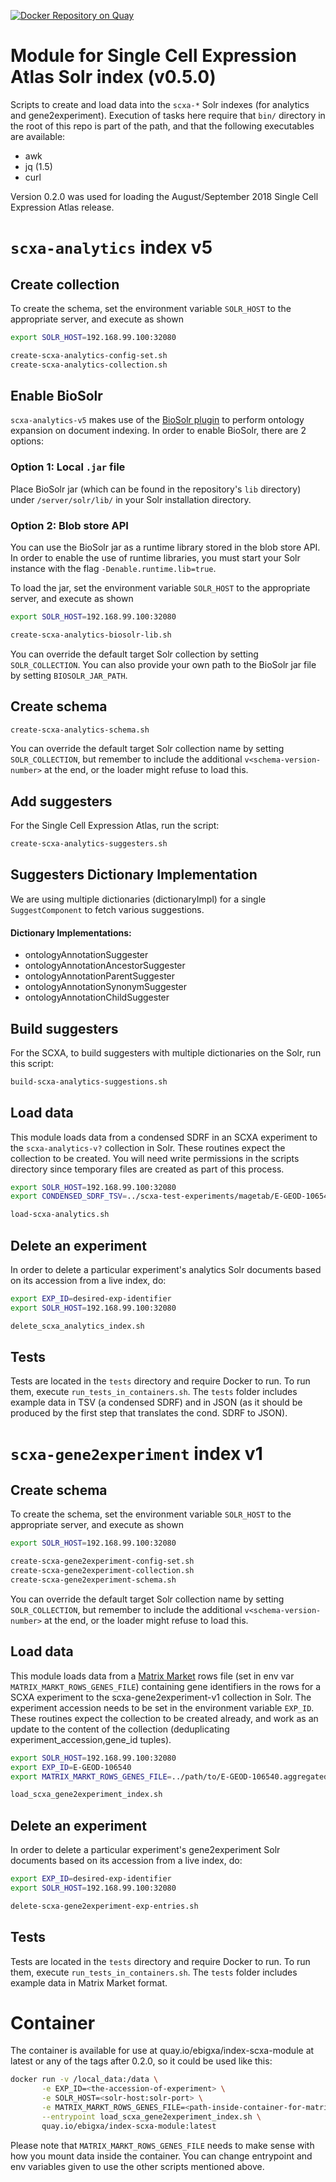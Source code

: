 [![Docker Repository on Quay](https://quay.io/repository/ebigxa/index-scxa-module/status "Docker Repository on Quay")](https://quay.io/repository/ebigxa/index-scxa-module)

# Module for Single Cell Expression Atlas Solr index (v0.5.0)

Scripts to create and load data into the `scxa-*` Solr indexes (for analytics and gene2experiment). Execution of tasks here require that `bin/` directory in the root of this repo is part of the path, and that the following executables are available:

- awk
- jq (1.5)
- curl

Version 0.2.0 was used for loading the August/September 2018 Single Cell Expression Atlas release.

# `scxa-analytics` index v5

## Create collection
To create the schema, set the environment variable `SOLR_HOST` to the appropriate server, and execute as shown

```bash
export SOLR_HOST=192.168.99.100:32080

create-scxa-analytics-config-set.sh
create-scxa-analytics-collection.sh
```

## Enable BioSolr
`scxa-analytics-v5` makes use of the [BioSolr plugin](https://github.com/ebi-gene-expression-group/BioSolr) to perform ontology expansion on document indexing. In order to enable BioSolr, there are 2 options:

### Option 1: Local `.jar` file
Place BioSolr jar (which can be found in the repository's `lib` directory) under `/server/solr/lib/` in your Solr installation directory.

### Option 2: Blob store API
You can use the BioSolr jar as a runtime library stored in the blob store API. In order to enable the use of runtime libraries, you must start your Solr instance with the flag `-Denable.runtime.lib=true`.

To load the jar, set the environment variable `SOLR_HOST` to the appropriate server, and execute as shown

```bash
export SOLR_HOST=192.168.99.100:32080

create-scxa-analytics-biosolr-lib.sh
```

You can override the default target Solr collection by setting `SOLR_COLLECTION`. You can also provide your own path to the BioSolr jar file by setting `BIOSOLR_JAR_PATH`.

## Create schema
```bash
create-scxa-analytics-schema.sh
```

You can override the default target Solr collection name by setting `SOLR_COLLECTION`, but remember to include the additional `v<schema-version-number>` at the end, or the loader might refuse to load this.

## Add suggesters

For the Single Cell Expression Atlas, run the script:

```bash
create-scxa-analytics-suggesters.sh
```

## Suggesters Dictionary Implementation

We are using multiple dictionaries (dictionaryImpl) for a single `SuggestComponent` to fetch various suggestions.

#### Dictionary Implementations:

   - ontologyAnnotationSuggester
   - ontologyAnnotationAncestorSuggester
   - ontologyAnnotationParentSuggester
   - ontologyAnnotationSynonymSuggester
   - ontologyAnnotationChildSuggester

## Build suggesters
For the SCXA, to build suggesters with multiple dictionaries on the Solr, run this script:

```bash
build-scxa-analytics-suggestions.sh
```

## Load data
This module loads data from a condensed SDRF in an SCXA experiment to the
`scxa-analytics-v?` collection in Solr. These routines expect the collection to
be created. You will need write permissions in the scripts directory since
temporary files are created as part of this process.

```bash
export SOLR_HOST=192.168.99.100:32080
export CONDENSED_SDRF_TSV=../scxa-test-experiments/magetab/E-GEOD-106540/E-GEOD-106540.condensed-sdrf.tsv

load-scxa-analytics.sh
```

## Delete an experiment
In order to delete a particular experiment's analytics Solr documents based on its accession from a live index, do:

```bash
export EXP_ID=desired-exp-identifier
export SOLR_HOST=192.168.99.100:32080

delete_scxa_analytics_index.sh
```

## Tests
Tests are located in the `tests` directory and require Docker to run. To run them, execute `run_tests_in_containers.sh`. The `tests` folder includes example data in TSV (a condensed SDRF) and in JSON (as it should be produced by the first step that translates the cond. SDRF to JSON).

# `scxa-gene2experiment` index v1

## Create schema
To create the schema, set the environment variable `SOLR_HOST` to the appropriate server, and execute as shown

```bash
export SOLR_HOST=192.168.99.100:32080

create-scxa-gene2experiment-config-set.sh
create-scxa-gene2experiment-collection.sh
create-scxa-gene2experiment-schema.sh
```

You can override the default target Solr collection name by setting `SOLR_COLLECTION`, but remember to include the additional `v<schema-version-number>` at the end, or the loader might refuse to load this.

## Load data
This module loads data from a [Matrix Market](https://math.nist.gov/MatrixMarket/formats.html) rows file (set in env var `MATRIX_MARKT_ROWS_GENES_FILE`) containing gene identifiers in the rows for a SCXA experiment to the scxa-gene2experiment-v1 collection in Solr. The experiment accession needs to be set in the environment variable `EXP_ID`. These routines expect the collection to be created already, and work as an update to the content of the collection (deduplicating experiment_accession,gene_id tuples).

```bash
export SOLR_HOST=192.168.99.100:32080
export EXP_ID=E-GEOD-106540
export MATRIX_MARKT_ROWS_GENES_FILE=../path/to/E-GEOD-106540.aggregated_counts.mtx_rows

load_scxa_gene2experiment_index.sh
```

## Delete an experiment
In order to delete a particular experiment's gene2experiment Solr documents based on its accession from a live index, do:

```bash
export EXP_ID=desired-exp-identifier
export SOLR_HOST=192.168.99.100:32080

delete-scxa-gene2experiment-exp-entries.sh
```


## Tests
Tests are located in the `tests` directory and require Docker to run. To run them, execute `run_tests_in_containers.sh`. The `tests` folder includes example data in Matrix Market format.

# Container

The container is available for use at quay.io/ebigxa/index-scxa-module at latest or any of the tags after 0.2.0, so it could be used like this:

```bash
docker run -v /local_data:/data \
       -e EXP_ID=<the-accession-of-experiment> \
       -e SOLR_HOST=<solr-host:solr-port> \
       -e MATRIX_MARKT_ROWS_GENES_FILE=<path-inside-container-for-matrixMarkt-file> \
       --entrypoint load_scxa_gene2experiment_index.sh \
       quay.io/ebigxa/index-scxa-module:latest
```

Please note that `MATRIX_MARKT_ROWS_GENES_FILE` needs to make sense with how you mount
data inside the container. You can change entrypoint and env variables given to use the other scripts mentioned above.
